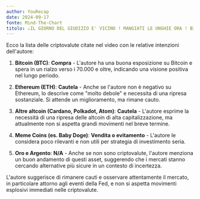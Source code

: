 ```yaml
---
author: YouRecap
date: 2024-09-17
fonte: Mind-The-Chart 
titolo: ⚠️IL GIORNO DEL GIUDIZIO E' VICINO ! MANGIATI LE UNGHIE ORA ! BITCOIN E ALTCOINS
---
```


Ecco la lista delle criptovalute citate nel video con le relative intenzioni dell'autore:

1. **Bitcoin (BTC)**: **Compra** - L'autore ha una buona esposizione su Bitcoin e spera in un rialzo verso i 70.000 e oltre, indicando una visione positiva nel lungo periodo.

2. **Ethereum (ETH)**: **Cautela** - Anche se l'autore non è negativo su Ethereum, lo descrive come "molto debole" e necessita di una ripresa sostanziale. Si attende un miglioramento, ma rimane cauto.

3. **Altre altcoin (Cardano, Polkadot, Atom)**: **Cautela** - L'autore esprime la necessità di una ripresa delle altcoin di alta capitalizzazione, ma attualmente non si aspetta grandi movimenti nel breve termine.

4. **Meme Coins (es. Baby Doge)**: **Vendita o evitamento** - L'autore le considera poco rilevanti e non utili per strategia di investimento seria.

5. **Oro e Argento**: **N/A** - Anche se non sono criptovalute, l'autore menziona un buon andamento di questi asset, suggerendo che i mercati stanno cercando alternative più sicure in un contesto di incertezza.

L'autore suggerisce di rimanere cauti e osservare attentamente il mercato, in particolare attorno agli eventi della Fed, e non si aspetta movimenti esplosivi immediati nelle criptovalute.
